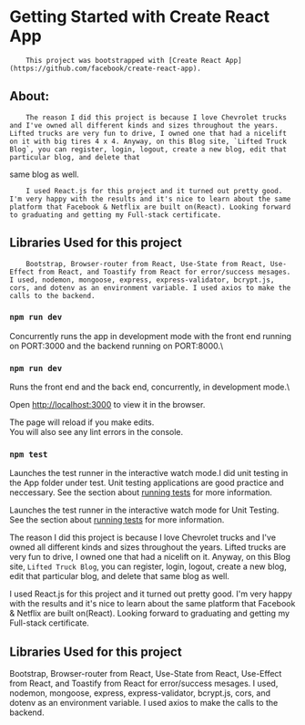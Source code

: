 # Getting Started with Create React App

        This project was bootstrapped with [Create React App](https://github.com/facebook/create-react-app).

## About:

        The reason I did this project is because I love Chevrolet trucks and I've owned all different kinds and sizes throughout the years. Lifted trucks are very fun to drive, I owned one that had a nicelift on it with big tires 4 x 4. Anyway, on this Blog site, `Lifted Truck Blog`, you can register, login, logout, create a new blog, edit that particular blog, and delete that
same blog as well.

        I used React.js for this project and it turned out pretty good. I'm very happy with the results and it's nice to learn about the same platform that Facebook & Netflix are built on(React). Looking forward to graduating and getting my Full-stack certificate.

## Libraries Used for this project

        Bootstrap, Browser-router from React, Use-State from React, Use-Effect from React, and Toastify from React for error/success mesages. I used, nodemon, mongoose, express, express-validator, bcrypt.js, cors, and dotenv as an environment variable. I used axios to make the calls to the backend.

### `npm run dev`

Concurrently runs the app in development mode with the front end running on PORT:3000 and the backend running on PORT:8000.\

### `npm run dev`

Runs the front end and the back end, concurrently, in development mode.\

Open [http://localhost:3000](http://localhost:3000) to view it in the browser.

The page will reload if you make edits.\
You will also see any lint errors in the console.

### `npm test`

Launches the test runner in the interactive watch mode.I did unit testing in the App folder under test. Unit testing applications are good practice and neccessary.
See the section about [running tests](https://facebook.github.io/create-react-app/docs/running-tests) for more information.

Launches the test runner in the interactive watch mode for Unit Testing.\
See the section about [running tests](https://facebook.github.io/create-react-app/docs/running-tests) for more information.

  The reason I did this project is because I love Chevrolet trucks and I've owned all different kinds and sizes throughout the years. Lifted trucks are very fun to drive, I 
owned one that had a nicelift on it. Anyway, on this Blog site, `Lifted Truck Blog`, you can register, login, logout, create a new blog, edit that particular blog, and delete 
that same blog as well.
  
  I used React.js for this project and it turned out pretty good. I'm very happy with the results and it's nice to learn about the same platform that Facebook & Netflix are 
built on(React). Looking forward to graduating and getting my Full-stack certificate. 
  
## Libraries Used for this project
  Bootstrap, Browser-router from React, Use-State from React, Use-Effect from React, and Toastify from React for error/success mesages. I used, nodemon, mongoose, express, 
  express-validator, bcrypt.js, cors, and dotenv as an environment variable. I used axios to make the calls to the backend.

